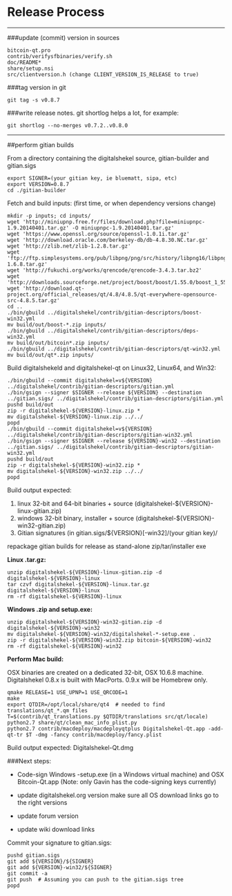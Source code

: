 Release Process
====================

* * *

###update (commit) version in sources


	bitcoin-qt.pro
	contrib/verifysfbinaries/verify.sh
	doc/README*
	share/setup.nsi
	src/clientversion.h (change CLIENT_VERSION_IS_RELEASE to true)

###tag version in git

	git tag -s v0.8.7

###write release notes. git shortlog helps a lot, for example:

	git shortlog --no-merges v0.7.2..v0.8.0

* * *

##perform gitian builds

 From a directory containing the digitalshekel source, gitian-builder and gitian.sigs
  
	export SIGNER=(your gitian key, ie bluematt, sipa, etc)
	export VERSION=0.8.7
	cd ./gitian-builder

 Fetch and build inputs: (first time, or when dependency versions change)

	mkdir -p inputs; cd inputs/
	wget 'http://miniupnp.free.fr/files/download.php?file=miniupnpc-1.9.20140401.tar.gz' -O miniupnpc-1.9.20140401.tar.gz'
	wget 'https://www.openssl.org/source/openssl-1.0.1i.tar.gz'
	wget 'http://download.oracle.com/berkeley-db/db-4.8.30.NC.tar.gz'
	wget 'http://zlib.net/zlib-1.2.8.tar.gz'
	wget 'ftp://ftp.simplesystems.org/pub/libpng/png/src/history/libpng16/libpng-1.6.8.tar.gz'
	wget 'http://fukuchi.org/works/qrencode/qrencode-3.4.3.tar.bz2'
	wget 'http://downloads.sourceforge.net/project/boost/boost/1.55.0/boost_1_55_0.tar.bz2'
	wget 'http://download.qt-project.org/official_releases/qt/4.8/4.8.5/qt-everywhere-opensource-src-4.8.5.tar.gz'
	cd ..
	./bin/gbuild ../digitalshekel/contrib/gitian-descriptors/boost-win32.yml
	mv build/out/boost-*.zip inputs/
	./bin/gbuild ../digitalshekel/contrib/gitian-descriptors/deps-win32.yml
	mv build/out/bitcoin*.zip inputs/
	./bin/gbuild ../digitalshekel/contrib/gitian-descriptors/qt-win32.yml
	mv build/out/qt*.zip inputs/

 Build digitalshekeld and digitalshekel-qt on Linux32, Linux64, and Win32:
  
	./bin/gbuild --commit digitalshekel=v${VERSION} ../digitalshekel/contrib/gitian-descriptors/gitian.yml
	./bin/gsign --signer $SIGNER --release ${VERSION} --destination ../gitian.sigs/ ../digitalshekel/contrib/gitian-descriptors/gitian.yml
	pushd build/out
	zip -r digitalshekel-${VERSION}-linux.zip *
	mv digitalshekel-${VERSION}-linux.zip ../../
	popd
	./bin/gbuild --commit digitalshekel=v${VERSION} ../digitalshekel/contrib/gitian-descriptors/gitian-win32.yml
	./bin/gsign --signer $SIGNER --release ${VERSION}-win32 --destination ../gitian.sigs/ ../digitalshekel/contrib/gitian-descriptors/gitian-win32.yml
	pushd build/out
	zip -r digitalshekel-${VERSION}-win32.zip *
	mv digitalshekel-${VERSION}-win32.zip ../../
	popd

  Build output expected:

  1. linux 32-bit and 64-bit binaries + source (digitalshekel-${VERSION}-linux-gitian.zip)
  2. windows 32-bit binary, installer + source (digitalshekel-${VERSION}-win32-gitian.zip)
  3. Gitian signatures (in gitian.sigs/${VERSION}[-win32]/(your gitian key)/

repackage gitian builds for release as stand-alone zip/tar/installer exe

**Linux .tar.gz:**

	unzip digitalshekel-${VERSION}-linux-gitian.zip -d digitalshekel-${VERSION}-linux
	tar czvf digitalshekel-${VERSION}-linux.tar.gz digitalshekel-${VERSION}-linux
	rm -rf digitalshekel-${VERSION}-linux

**Windows .zip and setup.exe:**

	unzip digitalshekel-${VERSION}-win32-gitian.zip -d digitalshekel-${VERSION}-win32
	mv digitalshekel-${VERSION}-win32/digitalshekel-*-setup.exe .
	zip -r digitalshekel-${VERSION}-win32.zip bitcoin-${VERSION}-win32
	rm -rf digitalshekel-${VERSION}-win32

**Perform Mac build:**

  OSX binaries are created on a dedicated 32-bit, OSX 10.6.8 machine.
  Digitalshekel 0.8.x is built with MacPorts.  0.9.x will be Homebrew only.

	qmake RELEASE=1 USE_UPNP=1 USE_QRCODE=1
	make
	export QTDIR=/opt/local/share/qt4  # needed to find translations/qt_*.qm files
	T=$(contrib/qt_translations.py $QTDIR/translations src/qt/locale)
	python2.7 share/qt/clean_mac_info_plist.py
	python2.7 contrib/macdeploy/macdeployqtplus Digitalshekel-Qt.app -add-qt-tr $T -dmg -fancy contrib/macdeploy/fancy.plist

 Build output expected: Digitalshekel-Qt.dmg

###Next steps:

* Code-sign Windows -setup.exe (in a Windows virtual machine) and
  OSX Bitcoin-Qt.app (Note: only Gavin has the code-signing keys currently)

* update digitalshekel.org version
  make sure all OS download links go to the right versions

* update forum version

* update wiki download links

Commit your signature to gitian.sigs:

	pushd gitian.sigs
	git add ${VERSION}/${SIGNER}
	git add ${VERSION}-win32/${SIGNER}
	git commit -a
	git push  # Assuming you can push to the gitian.sigs tree
	popd

